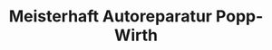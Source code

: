 ---
title: "Meisterhaft Autoreparatur Popp-Wirth"
url: /zell-im-fichtelgebirge/meisterhaft-autoreparatur-popp-wirth/
shop: Autowerkstatt
---